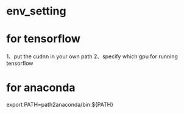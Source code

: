 # env_setting

# for tensorflow
1、put the cudnn in your own path
2、specify which gpu for running tensorflow

# for anaconda
export PATH=path2anaconda/bin:${PATH}
